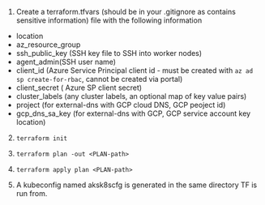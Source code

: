1. Create a terraform.tfvars (should be in your .gitignore as contains sensitive information) file with the following information
-  location
-  az_resource_group
-  ssh_public_key (SSH key file to SSH into worker nodes)
-  agent_admin(SSH user name)
-  client_id (Azure Service Principal client id - must be created with `az ad sp create-for-rbac`, cannot be created via portal)
-  client_secret ( Azure SP client secret)
- cluster_labels (any cluster labels, an optional map of key value pairs)
- project (for external-dns with GCP cloud DNS, GCP peoject id)
- gcp_dns_sa_key (for external-dns with GCP, GCP service account key location)

2. `terraform init`

3. `terraform plan -out <PLAN-path>`

4. `terraform apply plan <PLAN-path>`

5. A kubeconfig named aksk8scfg is generated in the same directory TF is run from.
